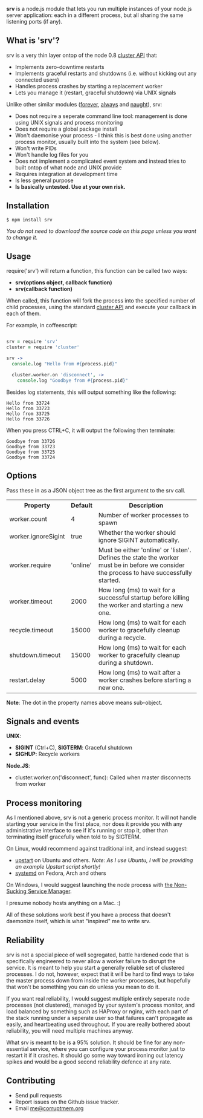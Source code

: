 **srv** is a node.js module that lets you run multiple instances of your node.js server application: each in a different process, but all sharing the same listening ports (if any). 

What is 'srv'?
--------------
srv is a very thin layer ontop of the node 0.8 [cluster API](http://nodejs.org/api/cluster.html) that:
* Implements zero-downtime restarts
* Implements graceful restarts and shutdowns (i.e. without kicking out any connected users)
* Handles process crashes by starting a replacement worker
* Lets you manage it (restart, graceful shutdown) via UNIX signals

Unlike other similar modules ([forever](https://github.com/nodejitsu/forever), [always](https://github.com/edwardhotchkiss/always) and [naught](https://github.com/indabamusic/naught)), srv:
* Does not require a seperate command line tool: management is done using UNIX signals and process monitoring
* Does not require a global package install
* Won't daemonise your process - I think this is best done using another process monitor, usually built into the system (see below). 
* Won't write PIDs 
* Won't handle log files for you
* Does not implement a complicated event system and instead tries to built ontop of what node and UNIX provide
* Requires integration at development time
* Is less general purpose
* **Is basically untested. Use at your own risk.**


Installation
------------

    $ npm install srv

*You do not need to download the source code on this page unless you want to change it.*

Usage 
-----

require('srv') will return a function, this function can be called two ways:

* **srv(options object, callback function)**
* **srv(callback function)**

When called, this function will fork the process into the specified number of child processes, using the standard [cluster API](http://nodejs.org/api/cluster.html) and execute your callback in each of them.

For example, in coffeescript:

```coffeescript

srv = require 'srv'
cluster = require 'cluster'

srv ->
  console.log "Hello from #{process.pid}"

  cluster.worker.on 'disconnect', ->
    console.log "Goodbye from #{process.pid}"
```

Besides log statements, this will output something like the following:

    Hello from 33724
    Hello from 33723
    Hello from 33725
    Hello from 33726

When you press CTRL+C, it will output the following then terminate:

    Goodbye from 33726
    Goodbye from 33723
    Goodbye from 33725
    Goodbye from 33724


Options
-------
Pass these in as a JSON object tree as the first argument to the srv call. 

<table>
    <tr>
        <th>Property</th>
        <th>Default</th>
        <th>Description</th>
    </tr>
    <tr>
        <td>worker.count</td>
        <td>4</td>
        <td>Number of worker processes to spawn</td>
    </tr>
    <tr>
        <td>worker.ignoreSigint</td>
        <td>true</td>
        <td>Whether the worker should ignore SIGINT automatically.</td>
    </tr>
    <tr>
        <td>worker.require</td>
        <td>'online'</td>
        <td>Must be either 'online' or 'listen'. Defines the state the worker must be in before we consider the process to have successfully started.</td>
    </tr>
    <tr>
        <td>worker.timeout</td>
        <td>2000</td>
        <td>How long (ms) to wait for a successful startup before killing the worker and starting a new one.</td>
    </tr>
    <tr>
        <td>recycle.timeout</td>
        <td>15000</td>
        <td>How long (ms) to wait for each worker to gracefully cleanup during a recycle.</td>
    </tr>
    <tr>
        <td>shutdown.timeout</td>
        <td>15000</td>
        <td>How long (ms) to wait for each worker to gracefully cleanup during a shutdown.</td>
    </tr>
    <tr>
        <td>restart.delay</td>
        <td>5000</td>
        <td>How long (ms) to wait after a worker crashes before starting a new one.</td>
    </tr>
</table>

**Note**: The dot in the property names above means sub-object.

Signals and events
------------------
**UNIX**:
* **SIGINT** (Ctrl+C), **SIGTERM**: Graceful shutdown 
* **SIGHUP**: Recycle workers

**Node.JS**:
* cluster.worker.on('disconnect', func): Called when master disconnects from worker

Process monitoring 
------------------
As I mentioned above, srv is not a generic process monitor. It will not handle starting your service in the first place, nor does it provide you with any administrative interface to see if it's running or stop it, other than terminating itself gracefully when told to by SIGTERM. 

On Linux, would recommend against traditional init, and instead suggest:
* [upstart](http://upstart.ubuntu.com/cookbook/) on Ubuntu and others. *Note: As I use Ubuntu, I will be providing an example Upstart script shortly!*
* [systemd](http://www.freedesktop.org/wiki/Software/systemd) on Fedora, Arch and others

On Windows, I would suggest launching the node process with [the Non-Sucking Service Manager](http://nssm.cc/).

I presume nobody hosts anything on a Mac. :)

All of these solutions work best if you have a process that doesn't daemonize itself, which is what "inspired" me to write srv.

Reliability
-----------
srv is not a special piece of well segregated, battle hardened code that is specifically engineered to never allow a worker failure to disrupt the service.
It is meant to help you start a generally reliable set of clustered processes. I do not, however, expect that it will be hard to find ways to
take the master process down from inside the worker processes, but hopefully that won't be something you can do unless you mean to do it.

If you want real reliability, I would suggest multiple entirely seperate node processes (not clustered), managed by your system's process monitor,
and load balanced by something such as HAProxy or nginx, with each part of the stack running under a seperate user so that failures can't propagate as easily, 
and heartbeating used throughout. If you are really bothered about reliability, you will need multiple machines anyway. 

What srv is meant to be is a 95% solution. It should be fine for any non-essential service, where you can configure your process monitor just to restart it if it crashes. 
It should go some way toward ironing out latency spikes and would be a good second reliability defence at any rate.

Contributing
------------
* Send pull requests
* Report issues on the Github issue tracker.
* Email me@corruptmem.org
